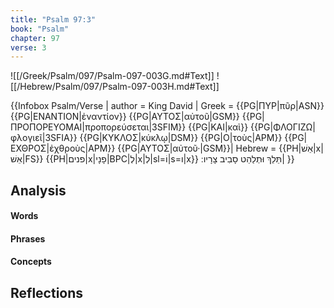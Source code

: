 ```yaml
---
title: "Psalm 97:3"
book: "Psalm"
chapter: 97
verse: 3
---
```

![[/Greek/Psalm/097/Psalm-097-003G.md#Text]]
![[/Hebrew/Psalm/097/Psalm-097-003H.md#Text]]

{{Infobox Psalm/Verse |
  author = King David |
  Greek = {{PG|ΠΥΡ|πῦρ|ASN}} {{PG|ΕΝΑΝΤΙΟΝ|ἐναντίον}} {{PG|ΑΥΤΟΣ|αὐτοῦ|GSM}} {{PG|ΠΡΟΠΟΡΕΥΟΜΑΙ|προπορεύσεται|3SFIM}} {{PG|ΚΑΙ|καὶ}} {{PG|ΦΛΟΓΙΖΩ|φλογιεῖ|3SFIA}} {{PG|ΚΥΚΛΟΣ|κύκλῳ|DSM}} {{PG|Ο|τοὺς|APM}} {{PG|ΕΧΘΡΟΣ|ἐχθροὺς|APM}} {{PG|ΑΥΤΟΣ|αὐτοῦ·|GSM}}|
  Hebrew = {{PH|אֵשׁ|x|אֵשׁ|FS}} {{PH|פנים|x|פָנָי|BPC|לְ|x|לְ|sl=וֹ|s=ו|x}}
תֵּלֵךְ
וּתְלַהֵט
סָבִיב
צָרָיו
׃|
}}

## Analysis

#### Words

#### Phrases

#### Concepts

## Reflections
